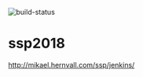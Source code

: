 ![build-status](http://mikael.hernvall.com/ssp/jenkins/job/ssp2018/badge/icon)
# ssp2018

http://mikael.hernvall.com/ssp/jenkins/



